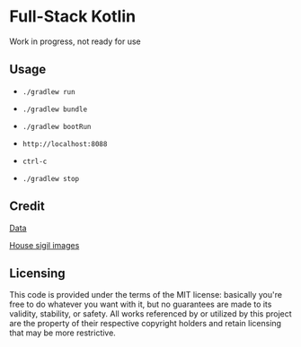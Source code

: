 # Full-Stack Kotlin

Work in progress, not ready for use


## Usage

- `./gradlew run`
- `./gradlew bundle`
- `./gradlew bootRun`
- `http://localhost:8088`


- `ctrl-c`
- `./gradlew stop`


## Credit
[Data](https://deathtimeline.com/)

[House sigil images](https://i.imgur.com/ANEaVMz.jpg?1)

## Licensing
This code is provided under the terms of the MIT license: basically you're free to do whatever you want with it, but no guarantees are made to its validity, stability, or safety. All works referenced by or utilized by this project are the property of their respective copyright holders and retain licensing that may be more restrictive.
